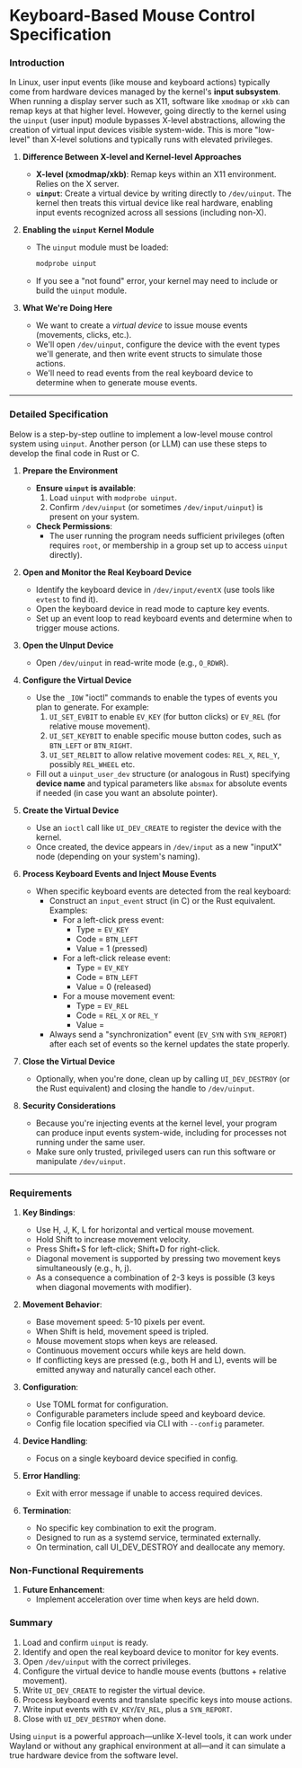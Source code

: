 # Keyboard-Based Mouse Control Specification

### Introduction

In Linux, user input events (like mouse and keyboard actions) typically come from hardware devices managed by the kernel's **input subsystem**.
When running a display server such as X11, software like `xmodmap` or `xkb` can remap keys at that higher level.
However, going directly to the kernel using the `uinput` (user input) module bypasses X-level abstractions,
allowing the creation of virtual input devices visible system-wide. This is more "low-level" than X-level solutions and typically runs with elevated privileges.

1. **Difference Between X-level and Kernel-level Approaches**

   - **X-level (xmodmap/xkb)**: Remap keys within an X11 environment. Relies on the X server.
   - **`uinput`**: Create a virtual device by writing directly to `/dev/uinput`. The kernel then treats this virtual device like real hardware, enabling input events recognized across all sessions (including non-X).

2. **Enabling the `uinput` Kernel Module**

   - The `uinput` module must be loaded:
     ```bash
     modprobe uinput
     ```
   - If you see a "not found" error, your kernel may need to include or build the `uinput` module.

3. **What We're Doing Here**
   - We want to create a _virtual device_ to issue mouse events (movements, clicks, etc.).
   - We'll open `/dev/uinput`, configure the device with the event types we'll generate, and then write event structs to simulate those actions.
   - We'll need to read events from the real keyboard device to determine when to generate mouse events.

---

### Detailed Specification

Below is a step-by-step outline to implement a low-level mouse control system using `uinput`. Another person (or LLM) can use these steps to develop the final code in Rust or C.

1. **Prepare the Environment**

   - **Ensure `uinput` is available**:
     1. Load `uinput` with `modprobe uinput`.
     2. Confirm `/dev/uinput` (or sometimes `/dev/input/uinput`) is present on your system.
   - **Check Permissions**:
     - The user running the program needs sufficient privileges (often requires `root`, or membership in a group set up to access `uinput` directly).

2. **Open and Monitor the Real Keyboard Device**

   - Identify the keyboard device in `/dev/input/eventX` (use tools like `evtest` to find it).
   - Open the keyboard device in read mode to capture key events.
   - Set up an event loop to read keyboard events and determine when to trigger mouse actions.

3. **Open the UInput Device**

   - Open `/dev/uinput` in read-write mode (e.g., `O_RDWR`).

4. **Configure the Virtual Device**

   - Use the `_IOW` "ioctl" commands to enable the types of events you plan to generate. For example:
     1. `UI_SET_EVBIT` to enable `EV_KEY` (for button clicks) or `EV_REL` (for relative mouse movement).
     2. `UI_SET_KEYBIT` to enable specific mouse button codes, such as `BTN_LEFT` or `BTN_RIGHT`.
     3. `UI_SET_RELBIT` to allow relative movement codes: `REL_X`, `REL_Y`, possibly `REL_WHEEL` etc.
   - Fill out a `uinput_user_dev` structure (or analogous in Rust) specifying **device name** and typical parameters like `absmax` for absolute events if needed (in case you want an absolute pointer).

5. **Create the Virtual Device**

   - Use an `ioctl` call like `UI_DEV_CREATE` to register the device with the kernel.
   - Once created, the device appears in `/dev/input` as a new "inputX" node (depending on your system's naming).

6. **Process Keyboard Events and Inject Mouse Events**

   - When specific keyboard events are detected from the real keyboard:
     - Construct an `input_event` struct (in C) or the Rust equivalent. Examples:
       - For a left-click press event:
         - Type = `EV_KEY`
         - Code = `BTN_LEFT`
         - Value = 1 (pressed)
       - For a left-click release event:
         - Type = `EV_KEY`
         - Code = `BTN_LEFT`
         - Value = 0 (released)
       - For a mouse movement event:
         - Type = `EV_REL`
         - Code = `REL_X` or `REL_Y`
         - Value = <positive or negative integer>
     - Always send a "synchronization" event (`EV_SYN` with `SYN_REPORT`) after each set of events so the kernel updates the state properly.

7. **Close the Virtual Device**

   - Optionally, when you're done, clean up by calling `UI_DEV_DESTROY` (or the Rust equivalent) and closing the handle to `/dev/uinput`.

8. **Security Considerations**
   - Because you're injecting events at the kernel level, your program can produce input events system-wide, including for processes not running under the same user.
   - Make sure only trusted, privileged users can run this software or manipulate `/dev/uinput`.

---

### Requirements

1. **Key Bindings**:

   - Use H, J, K, L for horizontal and vertical mouse movement.
   - Hold Shift to increase movement velocity.
   - Press Shift+S for left-click; Shift+D for right-click.
   - Diagonal movement is supported by pressing two movement keys simultaneously (e.g., h, j).
   - As a consequence a combination of 2-3 keys is possible (3 keys when diagonal movements with modifier).

2. **Movement Behavior**:

   - Base movement speed: 5-10 pixels per event.
   - When Shift is held, movement speed is tripled.
   - Mouse movement stops when keys are released.
   - Continuous movement occurs while keys are held down.
   - If conflicting keys are pressed (e.g., both H and L), events will be emitted anyway and naturally cancel each other.

3. **Configuration**:

   - Use TOML format for configuration.
   - Configurable parameters include speed and keyboard device.
   - Config file location specified via CLI with `--config` parameter.

4. **Device Handling**:

   - Focus on a single keyboard device specified in config.

5. **Error Handling**:

   - Exit with error message if unable to access required devices.

6. **Termination**:
   - No specific key combination to exit the program.
   - Designed to run as a systemd service, terminated externally.
   - On termination, call UI_DEV_DESTROY and deallocate any memory.

### Non-Functional Requirements

1. **Future Enhancement**:
   - Implement acceleration over time when keys are held down.

### Summary

1. Load and confirm `uinput` is ready.
2. Identify and open the real keyboard device to monitor for key events.
3. Open `/dev/uinput` with the correct privileges.
4. Configure the virtual device to handle mouse events (buttons + relative movement).
5. Write `UI_DEV_CREATE` to register the virtual device.
6. Process keyboard events and translate specific keys into mouse actions.
7. Write input events with `EV_KEY`/`EV_REL`, plus a `SYN_REPORT`.
8. Close with `UI_DEV_DESTROY` when done.

Using `uinput` is a powerful approach—unlike X-level tools, it can work under Wayland or without any graphical environment at all—and it can simulate a true hardware device from the software level.
